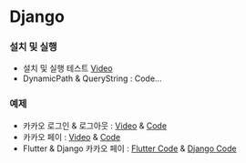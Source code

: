 # Django

### 설치 및 실행
- 설치 및 실행 테스트 [Video](https://youtu.be/WTnRqnABiVg)
- DynamicPath & QueryString : Code...

### 예제

- 카카오 로그인 & 로그아웃 : [Video](https://youtu.be/Oe30UWEDjgo) & [Code](https://github.com/doyle-flutter/djangoStartApp)
- 카카오 페이 : [Video](https://youtu.be/3C6WtlnhdsY) & [Code](https://github.com/doyle-flutter/djangoStartApp)
- Flutter & Django 카카오 페이 : [Flutter Code](https://github.com/doyle-flutter/Recipe/blob/master/withDjango/kakaopay/main.dart) & [Django Code](https://github.com/doyle-flutter/djangoStartApp)